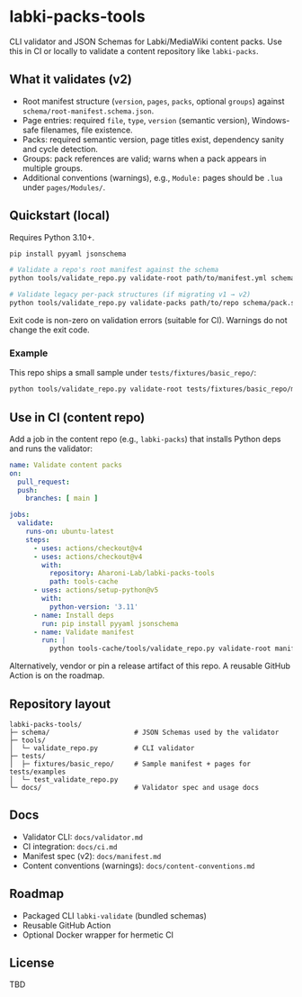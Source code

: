 # labki-packs-tools

CLI validator and JSON Schemas for Labki/MediaWiki content packs. Use this in CI or locally to validate a content repository like `labki-packs`.

## What it validates (v2)
- Root manifest structure (`version`, `pages`, `packs`, optional `groups`) against `schema/root-manifest.schema.json`.
- Page entries: required `file`, `type`, `version` (semantic version), Windows-safe filenames, file existence.
- Packs: required semantic version, page titles exist, dependency sanity and cycle detection.
- Groups: pack references are valid; warns when a pack appears in multiple groups.
- Additional conventions (warnings), e.g., `Module:` pages should be `.lua` under `pages/Modules/`.

## Quickstart (local)
Requires Python 3.10+.

```bash
pip install pyyaml jsonschema

# Validate a repo's root manifest against the schema
python tools/validate_repo.py validate-root path/to/manifest.yml schema/root-manifest.schema.json

# Validate legacy per-pack structures (if migrating v1 → v2)
python tools/validate_repo.py validate-packs path/to/repo schema/pack.schema.json
```

Exit code is non-zero on validation errors (suitable for CI). Warnings do not change the exit code.

### Example
This repo ships a small sample under `tests/fixtures/basic_repo/`:

```bash
python tools/validate_repo.py validate-root tests/fixtures/basic_repo/manifest.yml schema/root-manifest.schema.json
```

## Use in CI (content repo)
Add a job in the content repo (e.g., `labki-packs`) that installs Python deps and runs the validator:

```yaml
name: Validate content packs
on:
  pull_request:
  push:
    branches: [ main ]

jobs:
  validate:
    runs-on: ubuntu-latest
    steps:
      - uses: actions/checkout@v4
      - uses: actions/checkout@v4
        with:
          repository: Aharoni-Lab/labki-packs-tools
          path: tools-cache
      - uses: actions/setup-python@v5
        with:
          python-version: '3.11'
      - name: Install deps
        run: pip install pyyaml jsonschema
      - name: Validate manifest
        run: |
          python tools-cache/tools/validate_repo.py validate-root manifest.yml tools-cache/schema/root-manifest.schema.json
```

Alternatively, vendor or pin a release artifact of this repo. A reusable GitHub Action is on the roadmap.

## Repository layout
```text
labki-packs-tools/
├─ schema/                     # JSON Schemas used by the validator
├─ tools/
│  └─ validate_repo.py         # CLI validator
├─ tests/
│  ├─ fixtures/basic_repo/     # Sample manifest + pages for tests/examples
│  └─ test_validate_repo.py
└─ docs/                       # Validator spec and usage docs
```

## Docs
- Validator CLI: `docs/validator.md`
- CI integration: `docs/ci.md`
- Manifest spec (v2): `docs/manifest.md`
- Content conventions (warnings): `docs/content-conventions.md`

## Roadmap
- Packaged CLI `labki-validate` (bundled schemas)
- Reusable GitHub Action
- Optional Docker wrapper for hermetic CI

## License
TBD



